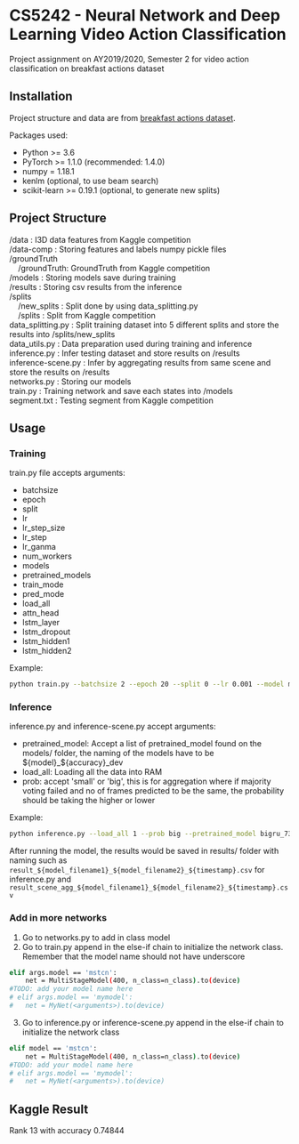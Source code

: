# CS5242 - Neural Network and Deep Learning Video Action Classification

Project assignment on AY2019/2020, Semester 2 for video action classification on breakfast actions dataset

## Installation

Project structure and data are from [breakfast actions dataset](https://www.kaggle.com/c/cs5242project/data).

Packages used:
- Python >= 3.6
- PyTorch >= 1.1.0 (recommended: 1.4.0)
- numpy = 1.18.1
- kenlm (optional, to use beam search)
- scikit-learn >= 0.19.1 (optional, to generate new splits)

## Project Structure
/data : I3D data features from Kaggle competition \
/data-comp : Storing features and labels numpy pickle files \
/groundTruth \
&nbsp;&nbsp;&nbsp;&nbsp;/groundTruth: GroundTruth from Kaggle competition \
/models : Storing models save during training \
/results : Storing csv results from the inference \
/splits \
&nbsp;&nbsp;&nbsp;&nbsp;/new_splits : Split done by using data_splitting.py \
&nbsp;&nbsp;&nbsp;&nbsp;/splits : Split from Kaggle competition \
data_splitting.py : Split training dataset into 5 different splits and store the results into /splits/new_splits \
data_utils.py : Data preparation used during training and inference \
inference.py : Infer testing dataset and store results on /results \
inference-scene.py : Infer by aggregating results from same scene and store the results on /results \
networks.py : Storing our models \
train.py : Training network and save each states into /models \
segment.txt : Testing segment from Kaggle competition 

## Usage

### Training

train.py file accepts arguments:

- batchsize
- epoch
- split
- lr
- lr_step_size
- lr_step
- lr_ganma
- num_workers
- models
- pretrained_models
- train_mode
- pred_mode
- load_all
- attn_head
- lstm_layer
- lstm_dropout
- lstm_hidden1
- lstm_hidden2

Example:
```bash
python train.py --batchsize 2 --epoch 20 --split 0 --lr 0.001 --model mstcn --train_mode active --load_all 1
```

### Inference

inference.py and inference-scene.py accept arguments:
- pretrained_model: Accept a list of pretrained_model found on the models/ folder, the naming of the models have to be ${model}_${accuracy}_dev
- load_all: Loading all the data into RAM
- prob: accept 'small' or 'big', this is for aggregation where if majority voting failed and no of frames predicted to be the same, the probability should be taking the higher or lower

Example:
```bash
python inference.py --load_all 1 --prob big --pretrained_model bigru_73.52_dev mstcn_75.59_dev
```
After running the model, the results would be saved in results/ folder with naming such as `result_${model_filename1}_${model_filename2}_${timestamp}.csv` for inference.py and `result_scene_agg_${model_filename1}_${model_filename2}_${timestamp}.csv`

### Add in more networks
1. Go to networks.py to add in class model
2. Go to train.py append in the else-if chain to initialize the network class. Remember that the model name should not have underscore
```bash
elif args.model == 'mstcn':
    net = MultiStageModel(400, n_class=n_class).to(device)
#TODO: add your model name here
# elif args.model == 'mymodel':
#   net = MyNet(<arguments>).to(device)
```
3. Go to inference.py or inference-scene.py append in the else-if chain to initialize the network class
```bash
elif model == 'mstcn':
    net = MultiStageModel(400, n_class=n_class).to(device)
#TODO: add your model name here
# elif args.model == 'mymodel':
#   net = MyNet(<arguments>).to(device)
```

## Kaggle Result
Rank 13 with accuracy 0.74844